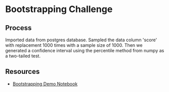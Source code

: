 # Bootstrapping Challenge

## Process
Imported data from postgres database. Sampled the data column 'score' with replacement 1000 times with a sample size of 1000. Then we generated a confidence interval using the percentile method from numpy as a two-tailed test. 

## Resources

* [Bootstrapping Demo Notebook](bootstrap-demo.ipynb)

